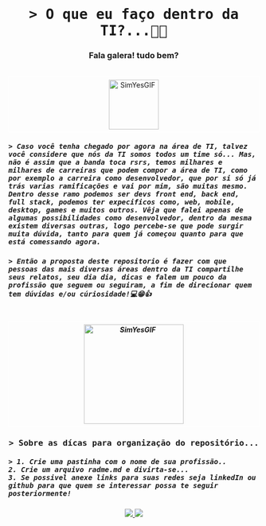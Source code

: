  <h1 align="center">
        <samp>&gt;  O que eu faço dentro da TI?...👨‍💻
        </samp>
</h1>
<h3 align= "center">
  Fala galera! tudo bem?
</h3>
</br>
<div style="border: 1px solid white; padding: 5px;" align="center ">
  <img src="https://user-images.githubusercontent.com/90068576/233786228-65404093-281f-4bab-abfc-034d6ff8061c.gif" alt="SimYesGIF" align="center" width="100" />
</div>
<h5>
  <samp>&gt;
    Caso você tenha chegado por agora na área de TI, talvez você considere que nós da TI somos todos um time só...
    Mas, não é assim que a banda toca rsrs, temos milhares e milhares de carreiras que podem compor a área de TI, 
    como por exemplo a carreira como desenvolvedor, que por si só já trás varias ramificações e vai por mim, são muitas mesmo.
    Dentro desse ramo podemos ser devs front end, back end, full stack, podemos ter expecificos como, web, mobile, desktop, games e muitos outros.
    Vêja que falei apenas de algumas possibilidades como desenvolvedor, dentro da mesma existem diversas outras, logo percebe-se que pode surgir muita dúvida,
    tanto para quem já começou quanto para que está comessando agora.
    </samp>
</h5>
<h5>
  <samp>&gt;
    Então a proposta deste repositorio é fazer com que pessoas das mais diversas áreas dentro da TI compartilhe seus relatos, seu dia dia, dicas e falem um pouco da 
    profissão que seguem ou seguiram, a fim de direcionar quem tem dúvidas e/ou cúriosidade!💻😁👍
  </samp>
<h5/>
</br>
<div style="border: 1px solid white; padding: 5px;" align="center ">
  <img src="https://user-images.githubusercontent.com/90068576/233783847-e18daf81-8638-4c6a-92be-56691ee41c41.gif" alt="SimYesGIF" align="center" width="200" />
</div>

 <h3 align="center">
  <samp>&gt;
    Sobre as dícas para organização do repositório...
   </samp>
</h3> 
<h5>
  <samp>&gt;   
    1. Crie uma pastinha com o nome de sua profissão..
</br>
    2. Crie um arquivo radme.md e divirta-se...
</br>
    3. Se possivel anexe links para suas redes seja linkedIn ou github para que quem se interessar possa te seguir posteriormente!
  </samp>
</h5>

<p align="center">
  
  <a href="mailto:wesleyulisses0@gmail.com" alt="Gmail">
    <img src="https://img.shields.io/badge/-Gmail-FF0000?style=flat-square&labelColor=FF0000&logo=gmail&logoColor=white" />
  </a>


  <a href="https://www.linkedin.com/in/wesleyulisses" alt="Linkedin">
    <img src="https://img.shields.io/badge/-Linkedin-0e76a8?style=flat-square&logo=Linkedin&logoColor=white&link="https://www.linkedin.com/in/wesleyulisses"" />
  </a>

</p> 
